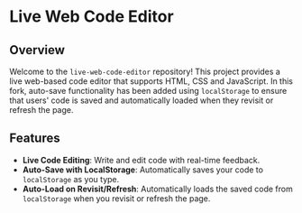 # Live Web Code Editor

## Overview

Welcome to the `live-web-code-editor` repository! This project provides a live web-based code editor that supports HTML, CSS and JavaScript. In this fork, auto-save functionality has been added using `localStorage` to ensure that users' code is saved and automatically loaded when they revisit or refresh the page.

## Features

- **Live Code Editing**: Write and edit code with real-time feedback.
- **Auto-Save with LocalStorage**: Automatically saves your code to `localStorage` as you type.
- **Auto-Load on Revisit/Refresh**: Automatically loads the saved code from `localStorage` when you revisit or refresh the page.
